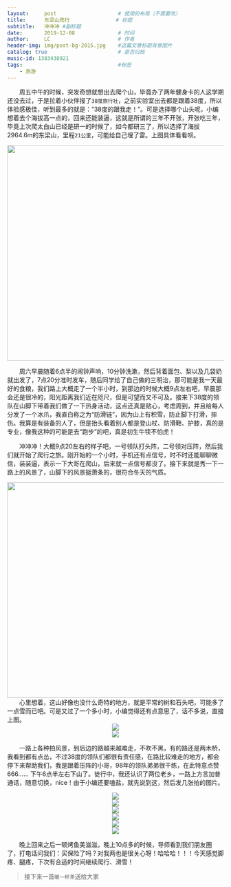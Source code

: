 ```yaml
---
layout:     post   				    # 使用的布局（不需要改）
title:      东梁山爬行 				# 标题 
subtitle:   冲冲冲 #副标题
date:       2019-12-08 				# 时间
author:     LC 						# 作者
header-img: img/post-bg-2015.jpg 	#这篇文章标题背景图片
catalog: true 						# 是否归档
music-id: 1383438921
tags:								#标签
    - 旅游
---
```

　　周五中午的时候，突发奇想就想出去爬个山，毕竟办了两年健身卡的人这学期还没去过，于是拉着小伙伴报了`38度旅行社`，之前实验室出去都是跟着38度，所以体验感极佳，听到最多的就是：“38度的跟我走！”。可是选择哪个山头呢，小编想着去个海拔高一点的，回来还能装逼，这就是所谓的三年不开张，开张吃三年，毕竟上次爬太白山已经是研一的时候了，如今都研三了，所以选择了海拔2964.6m的东梁山，里程`21公里`，可能给自己埋了雷。上图具体看看呗。

<center>
<img src="http://ww1.sinaimg.cn/large/006Xcmpxgy1g9pembnn2nj30u012ozxm.jpg" width="700" height = "500"/>
</center>

　　周六早晨随着6点半的闹钟声响，10分钟洗漱，然后背着面包、梨以及几袋奶就出发了，7点20分准时发车，随后同学给了自己做的三明治，那可能是我一天最好的食粮，我们路上大概走了一个半小时，到那边的时候大概9点左右吧，早晨那会还是很冷的，阳光距离我们近在咫尺，但是可望而又不可及。接来下38度的领队在山脚下带着我们做了一下热身活动，这点还真是贴心，考虑周到，并且给每人分发了一个冰爪，我直白称之为“防滑链”，因为山上有积雪，防止脚下打滑，摔伤。我算是有装备的人了，但是抬头看着别人都是登山杖、防滑鞋、护膝，真的是专业，像我这种的可能是去“跑步”的吧，真是初生牛犊不怕虎！

　　冲冲冲！大概9点20左右的样子吧，一号领队打头阵，二号领对压阵，然后我们就开始了爬行之旅。刚开始的一个小时，手机还有点信号，时不时还能聊聊微信，装装逼，表示一下大哥在爬山，后来就一点信号都没了。接下来就是秀一下一路上的风景了，山脚下的风景挺萧条的，很符合冬天的气质。

<center>
<img src="http://ww1.sinaimg.cn/large/006Xcmpxly1g9pfk50bzcj33402c0npg.jpg" width="700" height = "500"/>
</center>
　　心里想着，这山好像也没什么奇特的地方，就是平常的树和石头吧，可能多了一点雪而已吧。可是又过了一个多小时，小编觉得还有点意思了，话不多说，直接上图。

<center>
    <img src="http://ww1.sinaimg.cn/large/006Xcmpxly1g9pdtqmmjfj33402c0b2d.jpg"/>
</center>

<center>
    <img src="http://ww1.sinaimg.cn/large/006Xcmpxly1g9pdvfjn53j32c0340x6r.jpg"/>
</center>

　　一路上各种拍风景，到后边的路越来越难走，不吹不黑，有的路还是两木桥，我看到都有点怂，不过38度的领队们都很有责任感，在路比较难走的地方，都会停下来帮助我们，我是跟着压阵的小哥，98年的领队弟弟很干练，在此特意点赞666...... 下午6点半左右下山了。徒行中，我还认识了两位老乡，一路上方言加普通话，随意切换，nice！由于小编还要嗑盐，就先说到这，然后发几张拍的图片。

<center>
<img src="http://ww1.sinaimg.cn/large/006Xcmpxly1g9pe2dwp7lj32c03404qs.jpg"/>
</center>

<center>
<img src="http://ww1.sinaimg.cn/large/006Xcmpxly1g9pex7ezyyj33402c0u0y.jpg"/>
</center>

<center>
<img src="http://ww1.sinaimg.cn/large/006Xcmpxly1g9pf07eomtj33402c0u0z.jpg"/>
</center>

<center>
<img src="http://ww1.sinaimg.cn/large/006Xcmpxly1g9pf1u3rrzj32c0340hdv.jpg"/>
</center>

<center>
<img src="http://ww1.sinaimg.cn/large/006Xcmpxly1g9pf9n53ncj32o03k07wl.jpg"/>
</center>

<center>
<img src="http://ww1.sinaimg.cn/large/006Xcmpxly1g9pfc42u3nj34002o01l5.jpg"/>
</center>

　　晚上回来之后一顿烤鱼美滋滋，晚上10点多的时候，导师看到我们朋友圈了，打电话问我们：买保险了吗？对我两也是很关心呀！哈哈哈！！！今天感觉脚疼、腿疼，下次有合适的时间继续爬行、滑雪！

>接下来一首`暖一杯茶`送给大家









